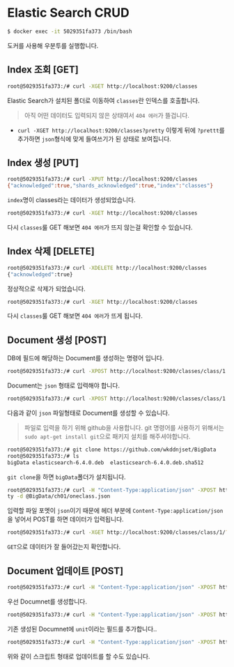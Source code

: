 # Elastic Search CRUD


```bash
$ docker exec -it 5029351fa373 /bin/bash
```
도커를 사용해 우분투를 실행합니다.

## Index 조회 [GET]

```bash
root@5029351fa373:/# curl -XGET http://localhost:9200/classes
```
Elastic Search가 설치된 폴더로 이동하여 `classes`란 인덱스를 호출합니다.
> 아직 어떤 데이터도 입력되지 않은 상태여서 `404 에러`가 뜰겁니다.

* `curl -XGET http://localhost:9200/classes?pretty` 이렇게 뒤에 `?prettt`를 추가하면 `json`형식에 맞게 들여쓰기가 된 상태로 보여집니다.

## Index 생성 [PUT]

```bash
root@5029351fa373:/# curl -XPUT http://localhost:9200/classes
{"acknowledged":true,"shards_acknowledged":true,"index":"classes"}
```
`index`명이 classes라는 데이터가 생성되었습니다.

```bash
root@5029351fa373:/# curl -XGET http://localhost:9200/classes
```
다시 `classes`룰 GET 해보면 `404 에러`가 뜨지 않는걸 확인할 수 있습니다.

## Index 삭제 [DELETE]

```bash
root@5029351fa373:/# curl -XDELETE http://localhost:9200/classes
{"acknowledged":true}
```
정상적으로 삭제가 되었습니다.

```bash
root@5029351fa373:/# curl -XGET http://localhost:9200/classes
```
다시 `classes`룰 GET 해보면 `404 에러`가 뜨게 됩니다.

## Document 생성 [POST]

DB에 필드에 해당하는 Document를 생성하는 명령어 입니다.

```bash
root@5029351fa373:/# curl -XPOST http://localhost:9200/classes/class/1 -d '{"title":"Algorithm", "professor":"John"}'
```
Document는 `json` 형태로 입력해야 합니다.

```bash
root@5029351fa373:/# curl -XPOST http://localhost:9200/classes/class/1 -d @oneclass.json
```
다음과 같이 `json` 파일형태로 Document를 생성할 수 있습니다.
> 파일로 입력을 하기 위해 github을 사용합니다. git 명령어를 사용하기 위해서는 `sudo apt-get install git`으로 패키지 설치를 해주셔야합니다.

```bash
root@5029351fa373:/# git clone https://github.com/wkddnjset/BigData
root@5029351fa373:/# ls
bigData elasticsearch-6.4.0.deb  elasticsearch-6.4.0.deb.sha512
```
`git clone`을 하면 `bigData`폴더가 설치됩니다. 

```bash
root@5029351fa373:/# curl -H "Content-Type:application/json" -XPOST http://localhost:9200/classes/class/1/?pret
ty -d @BigData/ch01/oneclass.json
```
입력할 파일 포멧이 `json`이기 때문에 헤더 부분에 `Content-Type:application/json`을 넣어서 POST를 하면 데이터가 입력됩니다.

```bash
root@5029351fa373:/# curl -XGET http://localhost:9200/classes/class/1/?pretty
```
`GET`으로 데이터가 잘 들어갔는지 확인합니다.

## Document 업데이트 [POST]

```bash
root@5029351fa373:/# curl -H "Content-Type:application/json" -XPOST http://localhost:9200/classes/class/1 -d '{"title":"Algorithm", "professor":"John"}'
```
우선 Documnet를 생성합니다.

```bash
root@5029351fa373:/# curl -H "Content-Type:application/json" -XPOST http://localhost:9200/classes/class/1/_update -d '{"doc":{"unit":1}}'
```
기존 생성된 Documnet에 `unit`이라는 필드를 추가합니다..

```bash
root@5029351fa373:/# curl -H "Content-Type:application/json" -XPOST http://localhost:9200/classes/class/1/_update -d '{"script":"ctx._source.unit += 5"}'
```
위와 같이 스크립트 형태로 업데이트를 할 수도 있습니다.